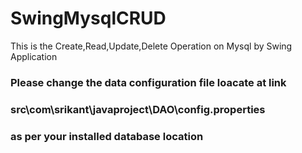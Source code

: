 # SwingMysqlCRUD
This is the Create,Read,Update,Delete Operation on Mysql by Swing Application
###  Please change the data configuration file  loacate at link
###  src\com\srikant\javaproject\DAO\config.properties
###  as per your installed database location
